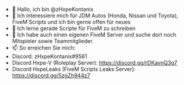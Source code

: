 - 👋 Hallo, ich bin @zHxpeKontanix
- 👀 Ich interessiere mich für JDM Autos (Honda, Nissan und Toyota), FiveM Scripts und ich bin gerne offen für neues
- 🌱 Ich lerne gerade Scripte für FiveM zu schreiben
- 💞️ Ich habe auch einen eigenen FiveM Server und suche dort noch Mitspieler sowie Teammitglieder.
- 📫 So erreichen Sie mich: 
- Discord: zHxpeKontanix#9561
- Discord Hxpe-V (Roleplay Server): https://discord.gg/rDKavnQ3g7
- Discord HxpeLeaks (FiveM Scripts Leaks Server): https://discord.gg/5zgZh944z7
